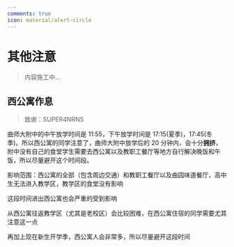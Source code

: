 ```yaml
---
comments: true
icon: material/alert-circle
---
```


# 其他注意

> 内容施工中...

## 西公寓作息

> 致谢：SUPER4NRNS

曲师大附中的中午放学时间是 11:55，下午放学时间是 17:15(夏季)，17:45(冬季)。所以西公寓的同学注意了，曲师大附中放学后的 20 分钟内，会十分**拥挤**，附中没有自己的食堂学生需要去西公寓以及教职工餐厅等地方自行解决晚饭和午饭，所以尽量避开这个时间段。

影响范围：西公寓的全部（包含周边交通）和教职工餐厅以及曲园味道餐厅，高中生无法进入教学区，教学区的食堂没有影响

这段时间进出西公寓也会严重的受到影响

从西公寓往返教学区（尤其是老校区）会比较困难，在西公寓住宿的同学需要尤其注意这一点

再加上现在新生开学季，西公寓人会非常多，所以尽量避开这段时间
